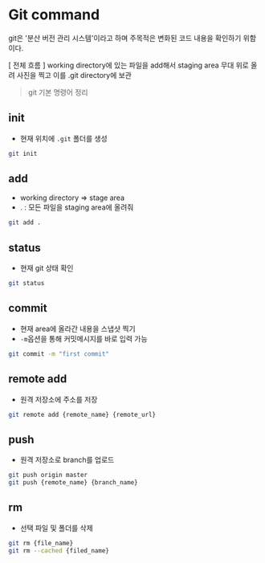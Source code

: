 # Git command

git은 '분산 버전 관리 시스템'이라고 하며 주목적은 변화된 코드 내용을 확인하기 위함이다. 

[ 전체 흐름 ]
working directory에 있는 파일을 add해서 staging area 무대 위로 올려 사진을 찍고 이를 .git directory에 보관

> git 기본 명령어 정리

## init
- 현재 위치에 `.git` 폴더를 생성

```bash
git init
```

## add
- working directory => stage area
- . : 모든 파일을 staging area에 올려줘

```bash
git add . 
```

## status
- 현재 git 상태 확인
```bash
git status
```

## commit
- 현재 area에 올라간 내용을 스냅샷 찍기 
- `-m`옵션을 통해 커밋메시지를 바로 입력 가능

```bash
git commit -m "first commit"
```

## remote add
- 원격 저장소에 주소를 저장
```bash
git remote add {remote_name} {remote_url}
```

## push
- 원격 저장소로 branch를 업로드
```bash
git push origin master
git push {remote_name} {branch_name}
```
## rm
- 선택 파일 및 폴더를 삭제
```bash
git rm {file_name}
git rm --cached {filed_name}
```
